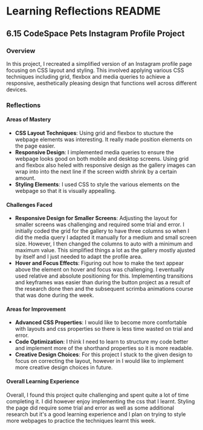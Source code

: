# Learning Reflections README

## **6.15 CodeSpace Pets Instagram Profile Project**

### Overview

In this project, I recreated a simplified version of an Instagram profile page focusing on CSS layout and styling. This involved applying various CSS techniques including grid, flexbox and media queries to achieve a responsive, aesthetically pleasing design that functions well across different devices.

### Reflections

#### Areas of Mastery

- **CSS Layout Techniques**: Using grid and flexbox to stucture the webpage elements was interesting. It really made position elements on the page easier.
- **Responsive Design**: I implemented media queries to ensure the webpage looks good on both mobile and desktop screens. Using grid and flexbox also heled with responsive design as the gallery images can wrap into into the next line if the screen width shrink by a certain amount.
- **Styling Elements**: I used CSS to style the various elements on the webpage so that it is visually appealling.

#### Challenges Faced

- **Responsive Design for Smaller Screens**: Adjusting the layout for smaller screens was challenging and required some trial and error. I initially coded the grid for the gallery to have three columns so when I did the media query I adapted it manually for a medium and small screen size. However, I then changed the columns to auto with a minimum and maximum value. This simplified things a lot as the gallery mostly ajusted by itself and I just needed to adapt the profile area.
- **Hover and Focus Effects**: Figuring out how to make the text appear above the element on hover and focus was challenging. I eventually used relative and absolute positioning for this. Implementing transitions and keyframes was easier than during the button project as a result of the research done then and the subsequent scrimba animations course that was done during the week.

#### Areas for Improvement

- **Advanced CSS Properties**: I would like to become more comfortable with layouts and css properties so there is less time wasted on trial and error.
- **Code Optimization**: I think I need to learn to structure my code better and implement more of the shorthand properties so it is more readable.
- **Creative Design Choices**: For this project I stuck to the given design to focus on correcting the layout, however in I would like to implement more creative design choices in future.

#### Overall Learning Experience

Overall, I found this project quite challenging and spent quite a lot of time completing it. I did however enjoy implementing the css that I learnt. Styling the page did require some trial and error as well as some additional research but it's a good learning experience and I plan on trying to style more webpages to practice the techniques learnt this week.
